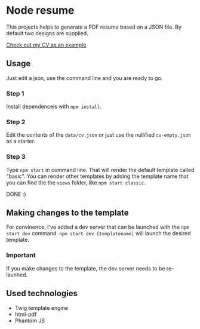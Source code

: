 # Node resume
This projects helps to generate a PDF resume based on a JSON file. By default two designs are supplied.

[Check out my CV as an example](cv.pdf)

## Usage
Just edit a json, use the command line and you are ready to go. 
### Step 1
Install dependenceis with `npm install`.
### Step 2
Edit the contents of the `data/cv.json` or just use the nullified `cv-empty.json` as a starter.
### Step 3
Type `npm start` in command line. That will render the default template called "basic". You can render other templates by adding the template name that you can find the the `views` folder, like `npm start classic`.

DONE :)

## Making changes to the template

For convinence, I've added a dev server that can be launched with the `npm start dev` command. `npm start dev [templatename]` will launch the desired template. 

### Important
If you make changes to the template, the dev server needs to be re-launhed.

## Used technologies
 * Twig template engine
 * html-pdf
 * Phantom JS
